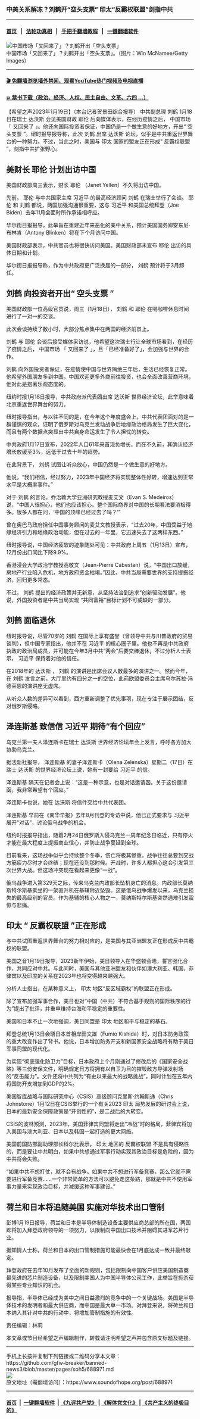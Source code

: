 ### 中美关系解冻？刘鹤开“空头支票” 印太“反霸权联盟”剑指中共
------------------------

#### [首页](https://github.com/gfw-breaker/banned-news3/blob/master/README.md) &nbsp;&nbsp;|&nbsp;&nbsp; [法轮功真相](https://github.com/begood0513/basic/blob/master/README.md)  &nbsp;&nbsp;|&nbsp;&nbsp; [手把手翻墙教程](https://github.com/gfw-breaker/guides/wiki)  &nbsp;&nbsp;|&nbsp;&nbsp; [一键翻墙软件](https://github.com/gfw-breaker/nogfw/blob/master/README.md)  



<div><img alt="中国市场「又回来了」？刘鹤开出「空头支票」" src="https://img.soundofhope.org/2023-01/gettyimages-1180494708-1674166412521.jpg"/>
<br/><figcaption class="caption">
 中国市场「又回来了」？刘鹤开出「空头支票」。（图片：Win McNamee/Getty Images）
</figcaption></div><hr/>

#### [ 🎬  免翻墙浏览墙外禁闻、观看YouTube热门视频及电视直播](https://github.com/gfw-breaker/HelloWorld)

#### [ 💥  禁书下载（政治、经济、人权、民主自由、文革、六四 ...）](https://github.com/gfw-breaker/books/blob/master/README.md)

<div><div class="Content__Wrapper sc-1bvya0-0 elmmKw article_body" itemprop="articleBody">
 <div id="post_place_1">
 </div>
 <p class="meta-top">
  <span class="meta">
   【希望之声2023年1月19日】（本台记者贺景田综合报导）
  </span>
  中共副总理
  <ok href="/term/7996">
   刘鹤
  </ok>
  1月18日在瑞士
  <ok href="/term/26359">
   达沃斯
  </ok>
  会见美国财政
  <ok href="/term/14862">
   耶伦
  </ok>
  后向媒体表示，在经历疫情之后，
  <ok href="/term/16895">
   中国市场
  </ok>
  「
  <ok href="/term/830214">
   又回来了
  </ok>
  」。他还向国际投资者保证，中国仍是一个做生意的好地方，开出“
  <ok href="/term/830211">
   空头支票
  </ok>
  ”。纽时报导报导称，此次
  <ok href="/term/7996">
   刘鹤
  </ok>
  出席
  <ok href="/term/26359">
   达沃斯
  </ok>
  论坛，似乎是中共重返世界舞台的一种努力。不过，当此之时，美国与
  <ok href="/term/84912">
   印太
  </ok>
  国家的盟友正在形成“
  <ok href="/term/830217">
   反霸权联盟
  </ok>
  ”，剑指中共扩张野心。
 </p>
 <h2>
  <strong>
   <ok href="/term/44790">
    美财长
   </ok>
   <ok href="/term/14862">
    耶伦
   </ok>
   计划出访中国
  </strong>
 </h2>
 <p>
  美国财政部周三表示，财长
  <ok href="/term/14862">
   耶伦
  </ok>
  （Janet Yellen）不久将出访中国。
 </p>
 <p>
  先前，
  <ok href="/term/14862">
   耶伦
  </ok>
  与中共国家主席
  <ok href="/term/1063">
   习近平
  </ok>
  的最高经济顾问
  <ok href="/term/7996">
   刘鹤
  </ok>
  在瑞士举行了会谈。
  <ok href="/term/14862">
   耶伦
  </ok>
  和
  <ok href="/term/7996">
   刘鹤
  </ok>
  都说，两国加强沟通很重要，这与
  <ok href="/term/1063">
   习近平
  </ok>
  和美国总统拜登（Joe Biden）去年11月会面时所作承诺相呼应。
 </p>
 <p>
  华尔街日报报导，此举旨在重建近年来恶化的美中关系，预计美国国务卿安东尼·布林肯（Antony Blinken）将在下个月访问中国。
 </p>
 <p>
  美国财政部表示，中共官员也将很快访问美国。美国财政部未宣布
  <ok href="/term/14862">
   耶伦
  </ok>
  出访的具体日期和计划。
 </p>
 <p>
  华尔街日报报导称，作为中共政府更广泛换届的一部分，
  <ok href="/term/7996">
   刘鹤
  </ok>
  预计将于3月卸任。
 </p>
 <h2>
  <strong>
   <ok href="/term/7996">
    刘鹤
   </ok>
   向投资者开出“
   <ok href="/term/830211">
    空头支票
   </ok>
   ”
  </strong>
 </h2>
 <p>
  美国财政部一位高级官员说，周三（1月18日），
  <ok href="/term/7996">
   刘鹤
  </ok>
  和
  <ok href="/term/14862">
   耶伦
  </ok>
  在喝咖啡休息时间进行了一对一的交谈。
 </p>
 <p>
  此次会谈持续了数小时，大部分焦点集中在两国的经济前景上。
 </p>
 <p>
  <ok href="/term/7996">
   刘鹤
  </ok>
  与
  <ok href="/term/14862">
   耶伦
  </ok>
  会谈后接受媒体采访说，他希望这次瑞士行让全球市场看到，在经历了疫情之后，
  <ok href="/term/16895">
   中国市场
  </ok>
  「
  <ok href="/term/830214">
   又回来了
  </ok>
  」，且「已经准备好了」，会加强与世界的合作。
 </p>
 <p>
  <ok href="/term/7996">
   刘鹤
  </ok>
  向外国投资者保证，在疫情使中国与世界隔绝三年后，生活已经恢复正常。他希望外国朋友多到中国，中国欢迎更多外商前往投资，也会全面改善营商环境，他对此是抱著乐观态度的。
 </p>
 <p>
  纽约时报1月18日报导，中共政府派代表团出席
  <ok href="/term/26359">
   达沃斯
  </ok>
  世界经济论坛，此举意味着北京重返世界舞台的努力。
 </p>
 <p>
  纽时报导指出，与以往不同的是，在今年这个年度盛会上，中共代表团面对的是一群谨慎的观众，证明了俄罗斯对乌克兰发动战争后地缘政治格局发生了巨大变化，而且有两个数据点突显出中共自身命运发生了令人担忧的转变。
 </p>
 <p>
  中共政府1月17日宣布，2022年人口61年来首现负增长，而在不久前，其确认经济增长放缓至3%，远低于过去十年的趋势。
 </p>
 <p>
  在此背景下，
  <ok href="/term/7996">
   刘鹤
  </ok>
  试图让听众放心，中国仍然是一个做生意的好地方。
 </p>
 <p>
  他说，“我们相信，经过努力，2023年中国经济将实现整体性好转，增速达到正常水平是大概率事件。”
 </p>
 <p>
  对于
  <ok href="/term/7996">
   刘鹤
  </ok>
  的言论，乔治敦大学亚洲研究教授麦艾文（Evan S. Medeiros）说，“中国人很担心，他们也应该担心。整个国际商界对中国的长期看法要消极得多。很多人都在问，‘中国的顶峰已经过去了吗？’”
 </p>
 <p>
  曾在奥巴马政府担任中国事务顾问的麦艾文教授表示，“过去20年，中国受益于地缘经济引力和地缘政治动能，但在过去的一年里，它迅速失去了这两样东西。”
 </p>
 <p>
  纽时报导说，中国经济疲软的迹象随处可见：中共政府上周五（1月13日）宣布，12月份出口同比下降9.9%。
 </p>
 <p>
  香港浸会大学政治学教授高敬文（Jean-Pierre Cabestan）说，“中国出口放缓，房地产行业陷入危机，地方政府资金枯竭。”因此，中共当局需要世界的支持提振经济，回归更多常态。
 </p>
 <p>
  不过，
  <ok href="/term/7996">
   刘鹤
  </ok>
  提出的经济政策并无新意，从坚持法治到追求“创新驱动发展”。他说，外国投资者是中共当局实现 “共同富裕”目标计划不可或缺的一部分。
 </p>
 <h2>
  <strong>
   <ok href="/term/7996">
    刘鹤
   </ok>
   面临退休
  </strong>
 </h2>
 <p>
  纽时报导说，尽管70岁的
  <ok href="/term/7996">
   刘鹤
  </ok>
  在国际上享有盛誉（曾领导中共与川普政府的贸易谈判），但中国专家指出，他并不在
  <ok href="/term/1063">
   习近平
  </ok>
  的核心圈子里。他也不再是中共政府执政的政治局成员，并可能在今年3月中共“两会”后要交棒退休，不过分析人士表示，
  <ok href="/term/1063">
   习近平
  </ok>
  保持着对他的信任。
 </p>
 <p>
  在2018年的
  <ok href="/term/26359">
   达沃斯
  </ok>
  ，
  <ok href="/term/7996">
   刘鹤
  </ok>
  的演讲是出席会议人数最多的演讲之一。然而今年，在
  <ok href="/term/7996">
   刘鹤
  </ok>
  发言之前，大厅里约有四分之一的空位，此前欧盟委员会主席乌尔苏拉·冯德莱恩的演讲座无虚席。
 </p>
 <p>
  从听众人数的差异可以看到，西方重新调整了优先事项，现在专注于展示团结，反对俄罗斯侵略。
 </p>
 <h2>
  <strong>
   <ok href="/term/136132">
    泽连斯基
   </ok>
   致信信
   <ok href="/term/1063">
    习近平
   </ok>
   期待“有个回应”
  </strong>
 </h2>
 <p>
  乌克兰第一夫人泽连斯卡在瑞士
  <ok href="/term/26359">
   达沃斯
  </ok>
  世界经济论坛年会上发言，呼吁各方加大协助乌克兰。
 </p>
 <p>
  据法新社报导，
  <ok href="/term/136132">
   泽连斯基
  </ok>
  的妻子泽连斯卡（Olena Zelenska）星期二（17日）在瑞士
  <ok href="/term/26359">
   达沃斯
  </ok>
  的世界经济论坛上说，她有一封要给
  <ok href="/term/1063">
   习近平
  </ok>
  的信。
 </p>
 <p>
  <ok href="/term/136132">
   泽连斯基
  </ok>
  隔天在记者会上说：“这是一种示意，也是对话邀请函。关于这份邀请函，我非常希望有个回应。”
 </p>
 <p>
  泽连斯卡也说，她在
  <ok href="/term/26359">
   达沃斯
  </ok>
  将信件交给中共代表团。
 </p>
 <p>
  <ok href="/term/136132">
   泽连斯基
  </ok>
  早前在《南华早报》去年8月刊登的专访中说，他已正式要求与
  <ok href="/term/1063">
   习近平
  </ok>
  展开“对话”，讨论俄乌战争的机会。
 </p>
 <p>
  纽约时报报导指出，随着2月24日俄罗斯入侵乌克兰一周年纪念日临近，只有停火才能在最大程度上提振商业信心，并防止战争蔓延到全球。
 </p>
 <p>
  目前看来，这场战争似乎会持续整个冬季，伤亡将极其惨重。战争往往总要到交战方筋疲力尽时才会终结；现在还没到那时候。开战时，许多人都担心这会引发第三次世界大战。但这场冲突现在看起来更像“一战”。
 </p>
 <p>
  俄乌战争进入第329天之际，传来乌克兰内政部长坠机身亡的消息。内政部长莫纳斯特尔斯基乘坐的一架直升机在基辅附近坠毁。这是俄乌战争爆发以来，乌克兰损失的最高级别的官员。作为基辅的核心人物之一，莫纳斯特尔斯基突然遇难引发震惊与悲痛。
 </p>
 <h2>
  <strong>
   <ok href="/term/84912">
    印太
   </ok>
   “
   <ok href="/term/830217">
    反霸权联盟
   </ok>
   ”正在形成
  </strong>
 </h2>
 <p>
  与中共试图重返世界舞台的努力相对应的，是美国与其亚洲盟友正在形成反中共霸权的联盟。
 </p>
 <p>
  美国之音1月19日报导，2023新年伊始，美日领导人在华盛顿会晤，誓言强化合作，共同应对中共。与此同时，美国与其他亚洲盟友和伙伴如澳大利亚、韩国、菲律宾以及印度的关系在2023年也将变得越来越强大。
 </p>
 <p>
  分析人士指出，在某种意义上，
  <ok href="/term/84912">
   印太
  </ok>
  地区“反区域霸权”的联盟正在形成。
 </p>
 <p>
  除了宣布加强军事合作，美日也对“中国（中共）不符合基于规则的国际秩序的行为”提出了批评，并重申维持台海和平稳定的重要性。
 </p>
 <p>
  美国和日本不止一次地强调，美日同盟是
  <ok href="/term/84912">
   印太
  </ok>
  地区和平与稳定的基石。
 </p>
 <p>
  拜登总统1月13日会晤日本首相岸田文雄（Fumio Kishida）时，对日本防务政策的重大改变作出了背书。他说，日本增加防务开支和新国家安全战略将有助于美日军事同盟的现代化。
 </p>
 <p>
  为实现“彻底强化防卫力”目标，日本政府上个月刚通过了修改后的《国家安全战略》等三份安保文件，明确规定日方将拥有以自卫为目的摧毁敌方导弹发射场的“反击能力”。文件还将中共列为“有史以来最大的战略挑战”，同时计划在五年内将国防开支增加到GDP的2%。
 </p>
 <p>
  美国智库战略与国际研究中心（CSIS）高级顾问克里斯·约翰斯通（Chris Johnstone）1月12日在CSIS举行的一个有关2023
  <ok href="/term/84912">
   印太
  </ok>
  局势发展的研讨会上说，日本的最新安全保障政策是“开创性的”，是二战后的大转变。
 </p>
 <p>
  CSIS的波林预测，2023年，美国菲律宾同盟将走出“冷战”时的格局，菲律宾将加入美国与澳大利亚、日本以及韩国一起打造的更大网络。
 </p>
 <p>
  美国前国防部副助理部长科尔比表示，
  <ok href="/term/84912">
   印太
  </ok>
  地区的
  <ok href="/term/830217">
   反霸权联盟
  </ok>
  不是具有侵略性的，而是要让中共明白，如果中共想通过军事行动实现其政治目标是危险的，因为中共将会失败。
 </p>
 <p>
  “如果中共不想打仗，就不会有战争。如果中共不想进行军备竞赛，那么它就不需要进行军备竞赛……一个非常简单的方法可以避免走这条路，那就是中共不使用军事力量来实现政治目标，并减缓这种军事建设。”
 </p>
 <h2>
  <strong>
   荷兰和日本将追随美国 实施对华技术出口管制
  </strong>
 </h2>
 <p>
  彭博1月19日报导，荷兰和日本是半导体制造设备主要供应商总部的所在国，两国即将加入拜登政府领导的一项努力，以限制向中国出口技术并阻碍其进军芯片行业。
 </p>
 <p>
  据知情人士称，荷兰和日本的出口管制措施可能最快会在1月底达成一致并最终敲定。
 </p>
 <p>
  拜登政府在去年10月发布了全面的新规则，包括限制向中国客户供应美国制造商最先进的芯片制造设备，以及限制美国人为中国半导体公司工作，此举旨在扼杀获得某些专业知识的机会。
 </p>
 <p>
  报导指，半导体已经成为美中之间日益激烈的竞争中的一个关键战场。美国是半导体技术的发明者和最大供应商，而中国是最大单一市场。对拜登来说，将荷兰和日本纳入其针对中共的行动中，将增加管制措施的有效性。
 </p>
 <p class="meta-btm">
  责任编辑：林莉
 </p>
 <p class="meta-btm">
  本文章或节目经希望之声编辑制作，转载请注明希望之声并包含原文标题及链接。
 </p>
</div>
</div>
<hr/>
手机上长按并复制下列链接或二维码分享本文章：<br/>
https://github.com/gfw-breaker/banned-news3/blob/master/pages/soh5/688971.md <br/>
<a href='https://github.com/gfw-breaker/banned-news3/blob/master/pages/soh5/688971.md'><img src='https://github.com/gfw-breaker/banned-news3/blob/master/pages/soh5/688971.md.png'/></a> <br/>
原文地址（需翻墙访问）：https://www.soundofhope.org/post/688971


------------------------
#### [首页](https://github.com/gfw-breaker/banned-news3/blob/master/README.md) &nbsp;|&nbsp; [一键翻墙软件](https://github.com/gfw-breaker/nogfw/blob/master/README.md) &nbsp;| [《九评共产党》](https://github.com/gfw-breaker/9ping.md/blob/master/README.md#九评之一评共产党是什么) | [《解体党文化》](https://github.com/gfw-breaker/jtdwh.md/blob/master/README.md) | [《共产主义的终极目的》](https://github.com/gfw-breaker/gczydzjmd.md/blob/master/README.md)


<img src='http://gfw-breaker.win/banned-news3/pages/soh5/688971.md' width='0px' height='0px'/>